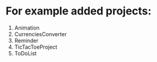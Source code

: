 # For example added projects:
1) Animation
2) CurrenciesConverter
3) Reminder
4) TicTacToeProject
5) ToDoList
